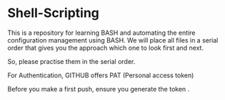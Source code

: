 # Shell-Scripting


This is a repository for learning BASH and automating the entire configuration management using BASH.
We will place all files in a serial order that gives you the approach which one to look first and next.

So, please practise them in the serial order.

For Authentication, GITHUB offers PAT (Personal access token)

Before you make a first push, ensure you generate the token .           